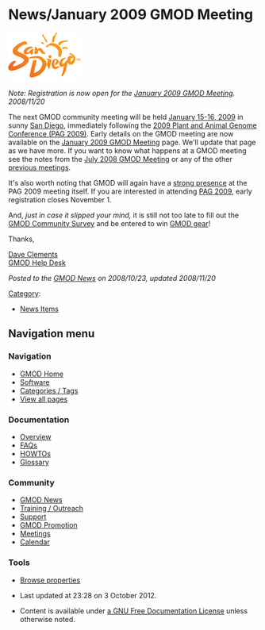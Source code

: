 



<span id="top"></span>




# <span dir="auto">News/January 2009 GMOD Meeting</span>











<a href="../File:SanDiegoConvention.gif" class="image"
title="January in San Diego - think about that"><img
src="https://raw.githubusercontent.com/GMOD/gmod.github.io/main/mediawiki/images/a/a6/SanDiegoConvention.gif" width="145"
height="97" alt="January in San Diego - think about that" /></a>



*Note: Registration is now open for the [January 2009 GMOD
Meeting](../January_2009_GMOD_Meeting "January 2009 GMOD Meeting").
2008/11/20*

The next GMOD community meeting will be held [January 15-16,
2009](../January_2009_GMOD_Meeting "January 2009 GMOD Meeting") in sunny
<a href="http://www.sandiego.org/nav/Visitors" class="external text"
rel="nofollow">San Diego</a>, immediately following the [2009 Plant and
Animal Genome Conference (PAG 2009)](../PAG_2009 "PAG 2009"). Early
details on the GMOD meeting are now available on the [January 2009 GMOD
Meeting](../January_2009_GMOD_Meeting "January 2009 GMOD Meeting") page.
We'll update that page as we have more. If you want to know what happens
at a GMOD meeting see the notes from the [July 2008 GMOD
Meeting](../July_2008_GMOD_Meeting "July 2008 GMOD Meeting") or any of
the other [previous meetings](../Category%253AMeetings "Category%253AMeetings").

It's also worth noting that GMOD will again have a [strong
presence](../PAG_2009 "PAG 2009") at the PAG 2009 meeting itself. If you
are interested in attending
<a href="http://www.intl-pag.org/" class="external text"
rel="nofollow">PAG 2009</a>, early registration closes November 1.

And, *just in case it slipped your mind,* it is still not too late to
fill out the [GMOD Community
Survey](../2008_GMOD_Community_Survey "2008 GMOD Community Survey") and
be entered to win [GMOD gear](#Get_GMOD_Gear.21)!

Thanks,

[Dave Clements](../User%253AClements "User%253AClements")  
[GMOD Help Desk](../GMOD_Help_Desk "GMOD Help Desk")

  



*Posted to the [GMOD News](../GMOD_News "GMOD News") on 2008/10/23,
updated 2008/11/20*






[Category](../Special%253ACategories "Special%253ACategories"):

- [News Items](../Category%253ANews_Items "Category%253ANews Items")






## Navigation menu







<a href="../Main_Page"
style="background-image: url(../../images/GMOD-cogs.png);"
title="Visit the main page"></a>


### Navigation



- <span id="n-GMOD-Home">[GMOD Home](../Main_Page)</span>
- <span id="n-Software">[Software](../GMOD_Components)</span>
- <span id="n-Categories-.2F-Tags">[Categories /
  Tags](../Categories)</span>
- <span id="n-View-all-pages">[View all
  pages](../Special:AllPages)</span>




### Documentation



- <span id="n-Overview">[Overview](../Overview)</span>
- <span id="n-FAQs">[FAQs](../Category%253AFAQ)</span>
- <span id="n-HOWTOs">[HOWTOs](../Category%253AHOWTO)</span>
- <span id="n-Glossary">[Glossary](../Glossary)</span>




### Community



- <span id="n-GMOD-News">[GMOD News](../GMOD_News)</span>
- <span id="n-Training-.2F-Outreach">[Training /
  Outreach](../Training_and_Outreach)</span>
- <span id="n-Support">[Support](../Support)</span>
- <span id="n-GMOD-Promotion">[GMOD Promotion](../GMOD_Promotion)</span>
- <span id="n-Meetings">[Meetings](../Meetings)</span>
- <span id="n-Calendar">[Calendar](../Calendar)</span>




### Tools

- <span id="t-smwbrowselink"><a href="../Special%253ABrowse/News-2FJanuary_2009_GMOD_Meeting"
  rel="smw-browse">Browse properties</a></span>



- <span id="footer-info-lastmod">Last updated at 23:28 on 3 October
  2012.</span>
<!-- - <span id="footer-info-viewcount">6,876 page views.</span> -->
- <span id="footer-info-copyright">Content is available under
  <a href="http://www.gnu.org/licenses/fdl-1.3.html" class="external"
  rel="nofollow">a GNU Free Documentation License</a> unless otherwise
  noted.</span>

<!-- -->



<!-- -->




